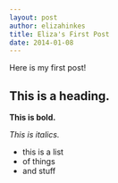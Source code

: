 ```yaml
---
layout: post
author: elizahinkes
title: Eliza's First Post
date: 2014-01-08
---
```


Here is my first post!

## This is a heading.

**This is bold.**

*This is italics.*

* this is a list
* of things
* and stuff
